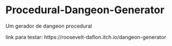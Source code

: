 # Procedural-Dangeon-Generator
Um gerador de dangeon procedural
<div>link para testar: https://roosevelt-daflon.itch.io/dangeon-generator</div>
